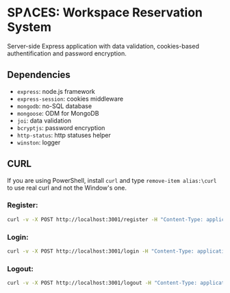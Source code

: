 # SPɅCES: Workspace Reservation System

Server-side Express application with data validation, cookies-based authentification and password encryption.

## Dependencies

- `express`: node.js framework
- `express-session`: cookies middleware
- `mongodb`: no-SQL database
- `mongoose`: ODM for MongoDB
- `joi`: data validation
- `bcryptjs`: password encryption
- `http-status`: http statuses helper
- `winston`: logger

## CURL

If you are using PowerShell, install `curl` and type `remove-item alias:\curl` to use real curl and not the Window's one.

### Register:

```sh
curl -v -X POST http://localhost:3001/register -H "Content-Type: application/json" -d '{\"email\":\"test@gmail.com\",\"firstName\":\"John\",\"lastName\":\"Doe\",\"password\":\"Secret123\",\"passwordRepeat\":\"Secret123\"}' | ConvertFrom-Json | ConvertTo-Json

```

### Login:

```sh
curl -v -X POST http://localhost:3001/login -H "Content-Type: application/json" -d '{\"email\":\"test@gmail.com\",\"password\":\"Secret123\"}' | ConvertFrom-Json | ConvertTo-Json

```

### Logout:

```sh
curl -v -X POST http://localhost:3001/logout -H "Content-Type: application/json" --cookie 'sid=s%3AzauotU-OJZYu8TDVqs3awuWA78JKtGlf.RBHMZV7WRswKKpO8o6gKxy0DownQO8cVS6hvNR%2BpSgo' | ConvertFrom-Json | ConvertTo-Json

```